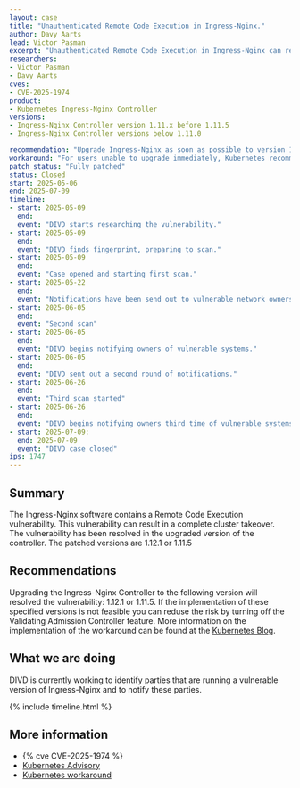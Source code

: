 ```yaml
---
layout: case
title: "Unauthenticated Remote Code Execution in Ingress-Nginx."
author: Davy Aarts
lead: Victor Pasman
excerpt: "Unauthenticated Remote Code Execution in Ingress-Nginx can result in cluster takeover."
researchers:
- Victor Pasman
- Davy Aarts
cves:
- CVE-2025-1974
product:
- Kubernetes Ingress-Nginx Controller
versions: 
- Ingress-Nginx Controller version 1.11.x before 1.11.5
- Ingress-Nginx Controller versions below 1.11.0

recommendation: "Upgrade Ingress-Nginx as soon as possible to version 1.12.1 or 1.11.5"
workaround: "For users unable to upgrade immediately, Kubernetes recommends turning off the Validating Admission Controller feature of Ingress-Nginx. Instructions for this can be found in the https://kubernetes.io/blog/2025/03/24/ingress-nginx-cve-2025-1974/"
patch_status: "Fully patched"
status: Closed
start: 2025-05-06
end: 2025-07-09
timeline:
- start: 2025-05-09
  end:
  event: "DIVD starts researching the vulnerability."
- start: 2025-05-09
  end:
  event: "DIVD finds fingerprint, preparing to scan."
- start: 2025-05-09
  end:
  event: "Case opened and starting first scan."
- start: 2025-05-22
  end:
  event: "Notifications have been send out to vulnerable network owners."
- start: 2025-06-05
  end:
  event: "Second scan"
- start: 2025-06-05
  end:
  event: "DIVD begins notifying owners of vulnerable systems."
- start: 2025-06-05
  end:
  event: "DIVD sent out a second round of notifications."
- start: 2025-06-26
  end:
  event: "Third scan started"
- start: 2025-06-26
  end:
  event: "DIVD begins notifying owners third time of vulnerable systems."
- start: 2025-07-09:
  end: 2025-07-09
  event: "DIVD case closed"
ips: 1747
---
```


## Summary
The Ingress-Nginx software contains a Remote Code Execution vulnerability. This vulnerability can result in a complete cluster takeover. The vulnerability has been resolved in the upgraded version of the controller. 
The patched versions are 1.12.1 or 1.11.5

## Recommendations
Upgrading the Ingress-Nginx Controller to the following version will resolved the vulnerability: 1.12.1 or 1.11.5.
If the implementation of these specified versions is not feasible you can reduse the risk by turning off the Validating Admission Controller feature.
More information on the implementation of the workaround can be found at the [Kubernetes Blog](https://kubernetes.io/blog/2025/03/24/ingress-nginx-cve-2025-1974/).

## What we are doing
DIVD is currently working to identify parties that are running a vulnerable version of Ingress-Nginx and to notify these parties. 

{% include timeline.html %}

## More information

* {% cve  CVE-2025-1974 %}
* [Kubernetes Advisory](https://github.com/kubernetes/kubernetes/issues/131009)
* [Kubernetes workaround](https://kubernetes.io/blog/2025/03/24/ingress-nginx-cve-2025-1974/)
